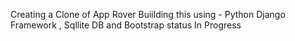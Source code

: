 Creating a Clone of App Rover 
Buiilding this using - Python Django Framework , Sqllite DB and Bootstrap
status In Progress 
